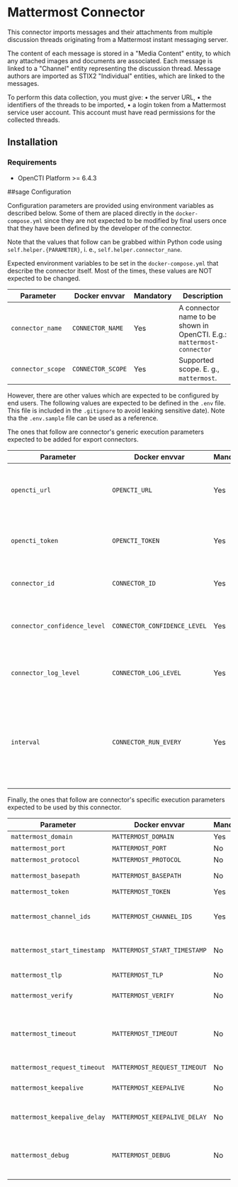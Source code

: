 # Mattermost Connector

This connector imports messages and their attachments from multiple discussion threads originating from a Mattermost instant messaging server.

The content of each message is stored in  a "Media Content" entity, to which any attached images and documents are associated. Each message is linked to a "Channel" entity representing the discussion thread. Message authors are imported as STIX2 "Individual" entities, which are linked to the messages.

To perform this data collection, you must give:
• the server URL,
• the identifiers of the threads to be imported,
• a login token from a Mattermost service user account. This account must have read permissions for the collected threads.


## Installation

### Requirements

- OpenCTI Platform >= 6.4.3

##sage Configuration

Configuration parameters are provided using environment variables as described below.
Some of them are placed directly in the `docker-compose.yml` since they are not expected to be modified by final users once that they have been defined by the developer of the connector.

Note that the values that follow can be grabbed within Python code using `self.helper.{PARAMETER}`, i. e., `self.helper.connector_nane`.

Expected environment variables to be set in the  `docker-compose.yml` that describe the connector itself.
Most of the times, these values are NOT expected to be changed.

| Parameter                            | Docker envvar                       | Mandatory    | Description                                                                                                                                                |
| ------------------------------------ | ----------------------------------- | ------------ | ---------------------------------------------------------------------------------------------------------------------------------------------------------- |
| `connector_name`                     | `CONNECTOR_NAME`                    | Yes          | A connector name to be shown in OpenCTI. E.g.: `mattermost-connector`                                                                                                                   |
| `connector_scope`                    | `CONNECTOR_SCOPE`                   | Yes          | Supported scope. E. g., `mattermost`.                                                                                                                       |

However, there are other values which are expected to be configured by end users.
The following values are expected to be defined in the `.env` file.
This file is included in the `.gitignore` to avoid leaking sensitive date). 
Note tha the `.env.sample` file can be used as a reference.

The ones that follow are connector's generic execution parameters expected to be added for export connectors.

| Parameter                            | Docker envvar                       | Mandatory    | Description                                                                                                                                                |
| ------------------------------------ | ----------------------------------- | ------------ | ---------------------------------------------------------------------------------------------------------------------------------------------------------- |
| `opencti_url`                        | `OPENCTI_URL`                       | Yes          | The URL of the OpenCTI platform. Note that final `/` should be avoided. Example value: `http://opencti:8080`                                               |
| `opencti_token`                      | `OPENCTI_TOKEN`                     | Yes          | The default admin token configured in the OpenCTI platform parameters file.                                                                                |
| `connector_id`                       | `CONNECTOR_ID`                      | Yes          | A valid arbitrary `UUIDv4` that must be unique for this connector.                                                                                         |
| `connector_confidence_level`         | `CONNECTOR_CONFIDENCE_LEVEL`        | Yes          | The default confidence level for created sightings (a number between 1 and 4).                                                                             |
| `connector_log_level`                | `CONNECTOR_LOG_LEVEL`               | Yes          | The log level for this connector, could be `debug`, `info`, `warn` or `error` (less verbose).                                                              |
| `interval`                           | `CONNECTOR_RUN_EVERY`               | Yes          | The time unit is represented by a single character at the end of the string: d for days, h for hours, m for minutes, and s for seconds. e.g., 30s is 30 seconds. 1d is 1 day.                                                                                  |

Finally, the ones that follow are connector's specific execution parameters expected to be used by this connector.

| Parameter                            | Docker envvar                       | Mandatory    | Description                                                                                                                                                |
| ------------------------------------ | ----------------------------------- | ------------ | ---------------------------------------------------------------------------------------------------------------------------------------------------------- |
| `mattermost_domain`                    | `MATTERMOST_DOMAIN`                   | Yes          | For example: `my-mattermost-chat.fr`.                                                                                                                                       |
| `mattermost_port`                    | `MATTERMOST_PORT`                   | No          | `8065` is the default value.                                                                                                                                       |
| `mattermost_protocol`                    | `MATTERMOST_PROTOCOL`                   | No          | `http` or `https`. The last one is the default value.                                                                                                                                       |
| `mattermost_basepath`                    | `MATTERMOST_BASEPATH`                   | No          | Web base path for the mattermost service. `/api/v4` is the default value.                                                                                                                                     |
| `mattermost_token`                    | `MATTERMOST_TOKEN`                   | Yes          | Access token of a mattermost account.                                                                                                                                       |
| `mattermost_channel_ids`                    | `MATTERMOST_CHANNEL_IDS`                   | Yes          | Mattermost channel ids separated by a comma. E.g: `5i5rip6zaf8qprwfi86iu9xsjy,ztu3g3f4upgjxezhsuqe5imzpr`. Obviously, the token must have the right to access those channels.                                                                                                                                      |
| `mattermost_start_timestamp`                    | `MATTERMOST_START_TIMESTAMP`                   | No          | Initial start time for retrieving the mattermost messages. The format of the timestamp is Unix epoch, in seconds. E.g.: `1708954724`. Default value is `0`.                                                                                                                                      |
| `mattermost_tlp`                    | `MATTERMOST_TLP`                   | No          | `CLEAR`, `GREEN`, `AMBER`, `AMBER+STRICT` or `RED`. Default value is `AMBER`.                                                                                                                                       |
| `mattermost_verify`                    | `MATTERMOST_VERIFY`                   | No          | Parameter to force web certificate verification. Can be `true` of `false`. Default value is `true`.                                                                                                                                       |                                                                                                                                       |
| `mattermost_timeout`                    | `MATTERMOST_TIMEOUT`                   | No          | Default value is `30` seconds. If for some reasons you get regular timeouts after a while, try to change this value. The websocket will ping the server in this interval to keep the connection alive. If you have access to your server configuration, you can of course increase the timeout there.                                                                                                                                        |
| `mattermost_request_timeout`                    | `MATTERMOST_REQUEST_TIMEOUT`                   | No          | This value controls the request timeout.                                                                                                                                       |
| `mattermost_keepalive`                    | `MATTERMOST_KEEPALIVE`                   | No          | To keep the websocket connection alive even if it gets disconnected for some reason you can set the keepalive option to `true`. Default value is `false`.                                                                                                                                       |
| `mattermost_keepalive_delay`                    | `MATTERMOST_KEEPALIVE_DELAY`                   | No          | The mattermost_keepalive_delay defines how long to wait in seconds before attempting to reconnect the websocket.                                                                                                                                       |
| `mattermost_debug`                    | `MATTERMOST_DEBUG`                   | No          | Default value is `false`. Setting debug to `true`, will activate a very verbose logging.This also activates the logging for the requests package, so you can see every request you send. This SHOULD NOT be active in production, because this logs a lot, even passwords and tokens.                                                            .                                                                           |

